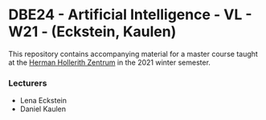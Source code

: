 # DBE24 - Artificial Intelligence - VL - W21 - (Eckstein, Kaulen)

This repository contains accompanying material for a master course taught at the [Herman Hollerith Zentrum](https://www.hhz.de/en/master-courses/) in the 2021 winter semester.

### Lecturers
- Lena Eckstein
- Daniel Kaulen
